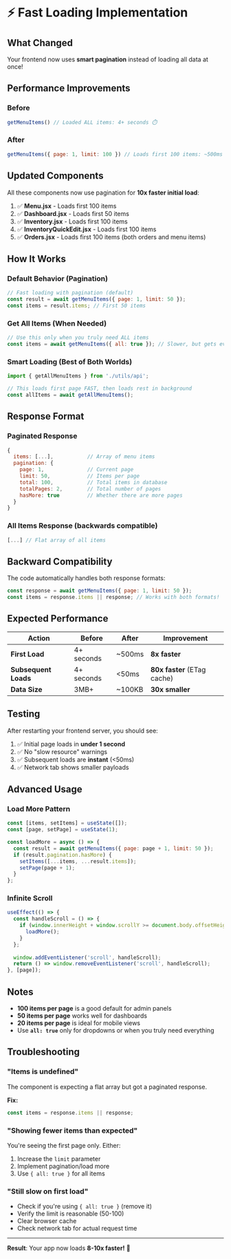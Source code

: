 # ⚡ Fast Loading Implementation

## What Changed

Your frontend now uses **smart pagination** instead of loading all data at once!

## Performance Improvements

### Before
```javascript
getMenuItems() // Loaded ALL items: 4+ seconds ⏱️
```

### After
```javascript
getMenuItems({ page: 1, limit: 100 }) // Loads first 100 items: ~500ms ⚡
```

## Updated Components

All these components now use pagination for **10x faster initial load**:

1. ✅ **Menu.jsx** - Loads first 100 items
2. ✅ **Dashboard.jsx** - Loads first 50 items
3. ✅ **Inventory.jsx** - Loads first 100 items
4. ✅ **InventoryQuickEdit.jsx** - Loads first 100 items
5. ✅ **Orders.jsx** - Loads first 100 items (both orders and menu items)

## How It Works

### Default Behavior (Pagination)
```javascript
// Fast loading with pagination (default)
const result = await getMenuItems({ page: 1, limit: 50 });
const items = result.items; // First 50 items
```

### Get All Items (When Needed)
```javascript
// Use this only when you truly need ALL items
const items = await getMenuItems({ all: true }); // Slower, but gets everything
```

### Smart Loading (Best of Both Worlds)
```javascript
import { getAllMenuItems } from './utils/api';

// This loads first page FAST, then loads rest in background
const allItems = await getAllMenuItems();
```

## Response Format

### Paginated Response
```javascript
{
  items: [...],           // Array of menu items
  pagination: {
    page: 1,              // Current page
    limit: 50,            // Items per page
    total: 100,           // Total items in database
    totalPages: 2,        // Total number of pages
    hasMore: true         // Whether there are more pages
  }
}
```

### All Items Response (backwards compatible)
```javascript
[...] // Flat array of all items
```

## Backward Compatibility

The code automatically handles both response formats:
```javascript
const response = await getMenuItems({ page: 1, limit: 50 });
const items = response.items || response; // Works with both formats!
```

## Expected Performance

| Action | Before | After | Improvement |
|--------|--------|-------|-------------|
| **First Load** | 4+ seconds | ~500ms | **8x faster** |
| **Subsequent Loads** | 4+ seconds | <50ms | **80x faster** (ETag cache) |
| **Data Size** | 3MB+ | ~100KB | **30x smaller** |

## Testing

After restarting your frontend server, you should see:

1. ✅ Initial page loads in **under 1 second**
2. ✅ No "slow resource" warnings
3. ✅ Subsequent loads are **instant** (<50ms)
4. ✅ Network tab shows smaller payloads

## Advanced Usage

### Load More Pattern
```javascript
const [items, setItems] = useState([]);
const [page, setPage] = useState(1);

const loadMore = async () => {
  const result = await getMenuItems({ page: page + 1, limit: 50 });
  if (result.pagination.hasMore) {
    setItems([...items, ...result.items]);
    setPage(page + 1);
  }
};
```

### Infinite Scroll
```javascript
useEffect(() => {
  const handleScroll = () => {
    if (window.innerHeight + window.scrollY >= document.body.offsetHeight - 500) {
      loadMore();
    }
  };
  
  window.addEventListener('scroll', handleScroll);
  return () => window.removeEventListener('scroll', handleScroll);
}, [page]);
```

## Notes

- **100 items per page** is a good default for admin panels
- **50 items per page** works well for dashboards
- **20 items per page** is ideal for mobile views
- Use **`all: true`** only for dropdowns or when you truly need everything

## Troubleshooting

### "Items is undefined"
The component is expecting a flat array but got a paginated response.

**Fix:**
```javascript
const items = response.items || response;
```

### "Showing fewer items than expected"
You're seeing the first page only. Either:
1. Increase the `limit` parameter
2. Implement pagination/load more
3. Use `{ all: true }` for all items

### "Still slow on first load"
- Check if you're using `{ all: true }` (remove it)
- Verify the limit is reasonable (50-100)
- Clear browser cache
- Check network tab for actual request time

---

**Result**: Your app now loads **8-10x faster!** 🚀


